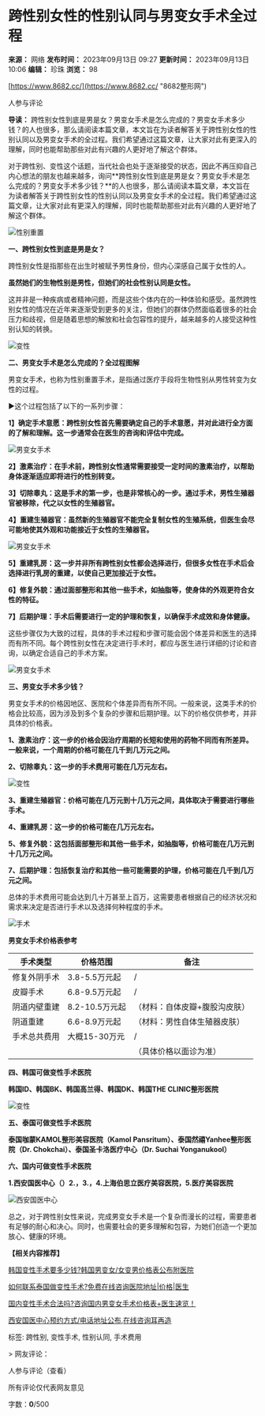 # 跨性别女性的性别认同与男变女手术全过程

**来源：** 网络
**发布时间：** 2023年09月13日 09:27
**更新时间：** 2023年09月13日 10:06
**编辑：** 珍珠
**浏览：** 98

[https://www.8682.cc/](https://www.8682.cc/ "8682整形网")

人参与评论

**导读：** 跨性别女性到底是男是女？男变女手术是怎么完成的？男变女手术多少钱？的人也很多，那么请阅读本篇文章，本文旨在为读者解答关于跨性别女性的性别认同以及男变女手术的全过程。我们希望通过这篇文章，让大家对此有更深入的理解，同时也能帮助那些对此有兴趣的人更好地了解这个群体。

对于跨性别、变性这个话题，当代社会也处于逐渐接受的状态，因此不再压抑自己内心想法的朋友也越来越多，询问**跨性别女性到底是男是女？男变女手术是怎么完成的？男变女手术多少钱？**的人也很多，那么请阅读本篇文章，本文旨在为读者解答关于跨性别女性的性别认同以及男变女手术的全过程。我们希望通过这篇文章，让大家对此有更深入的理解，同时也能帮助那些对此有兴趣的人更好地了解这个群体。

![性别重置](https://img.8682.cc/uploadfile/2023/0913/20230913913279.jpg)

**一、跨性别女性到底是男是女？**

跨性别女性是指那些在出生时被赋予男性身份，但内心深感自己属于女性的人。

**虽然她们的生物性别是男性，但她们的社会性别认同是女性。**

这并非是一种疾病或者精神问题，而是这些个体内在的一种体验和感受。虽然跨性别女性的情况在近年来逐渐受到更多的关注，但她们的群体仍然面临着很多的社会压力和歧视，但是随着思想的解放和社会包容性的提升，越来越多的人接受这种性别认知的转换。

![变性](https://img.8682.cc/uploadfile/2023/0913/20230913269640.jpg)

**二、男变女手术是怎么完成的？全过程图解**

男变女手术，也称为性别重置手术，是指通过医疗手段将生物性别从男性转变为女性的过程。

▶这个过程包括了以下的一系列步骤：

**1】确定手术意愿：跨性别女性首先需要确定自己的手术意愿，并对此进行全方面的了解和理解。这一步通常会在医生的咨询和评估中完成。**

![男变女手术](https://img.8682.cc/uploadfile/2023/0913/20230913233707.jpg)

**2】激素治疗：在手术前，跨性别女性通常需要接受一定时间的激素治疗，以帮助身体逐渐适应即将进行的性别转变。**

**3】切除睾丸：这是手术的第一步，也是非常核心的一步。通过手术，男性生殖器官被移除，代之以女性的生殖器官。**

**4】重建生殖器官：虽然新的生殖器官不能完全复制女性的生殖系统，但医生会尽可能地使其外观和功能接近于女性的生殖器官。**

![男变女手术](https://img.8682.cc/uploadfile/2023/0913/20230913214095.jpg)

**5】重建乳房：这一步并非所有跨性别女性都会选择进行，但很多女性在手术后会选择进行乳房的重建，以使自己更加接近于女性。**

**6】修复外貌：通过面部整形和其他一些手术，如抽脂等，使身体的外观更符合女性的特征。**

**7】后期护理：手术后需要进行一定的护理和恢复，以确保手术成效和身体健康。**

这些步骤仅为大致的过程，具体的手术过程和步骤可能会因个体差异和医生的选择而有所不同。每个跨性别女性在决定进行手术时，都应与医生进行详细的讨论和咨询，以确定合适自己的手术方案。

![男变女手术](https://img.8682.cc/uploadfile/2023/0913/20230913409601.jpg)

**三、男变女手术多少钱？**

男变女手术的价格因地区、医院和个体差异而有所不同。一般来说，这类手术的价格会比较高，因为涉及到多个复杂的步骤和后期护理。以下的价格仅供参考，并非具体的价格表。

**1、激素治疗：这一步的价格会因治疗周期的长短和使用的药物不同而有所差异。一般来说，一个周期的价格可能在几千到几万元之间。**

**2、切除睾丸：这一步的手术费用可能在几万元左右。**

![变性](https://img.8682.cc/uploadfile/2023/0913/20230913266774.jpg)

**3、重建生殖器官：价格可能在几万元到十几万元之间，具体取决于需要进行哪些手术。**

**4、重建乳房：这一步的价格可能在几万元左右。**

**5、修复外貌：这包括面部整形和其他一些手术，如抽脂等，价格可能在几万元到十几万元之间。**

**7、后期护理：包括恢复治疗和其他一些可能需要的护理，价格可能在几千到几万元之间。**

总体的手术费用可能会达到几十万甚至上百万，这需要患者根据自己的经济状况和需求来决定是否进行手术以及选择何种程度的手术。

![手术](https://img.8682.cc/uploadfile/2023/0913/20230913596673.jpg)

**男变女手术价格表参考**

| 手术类型     | 价格范围      | 备注                     |
| -------- | --------- | ------------------------ |
| 修复外阴手术   | 3.8-5.5万元起 | /                        |
| 皮瓣手术     | 6.8-9.5万元起 | /                        |
| 阴道内壁重建   | 8.2-10.5万元起 | （材料：自体皮瓣+腹股沟皮肤）       |
| 阴道重建     | 6.6-8.9万元起 | （材料：男性自体生殖器皮肤）           |
| 手术总共费用   | 大概15-30万元   | /                        |
|          |           | （具体价格以面诊为准）               |

**四、韩国可做变性手术医院**

**韩国ID、韩国BK、韩国高兰得、韩国DK、韩国THE CLINIC整形医院**

![变性](https://img.8682.cc/uploadfile/2023/0913/20230913947272.jpg)

**五、泰国可做变性手术医院**

**泰国咖蒙KAMOL整形美容医院（Kamol Pansritum）、泰国然禧Yanhee整形医院（Dr. Chokchai）、泰国圣卡洛医疗中心（Dr. Suchai Yonganukool）**

**六、国内可做变性手术医院**

**1.西安国医中心（）2.，3.，4.上海伯思立医疗美容医院，5.医疗美容医院**

![西安国医中心](https://img.8682.cc/uploadfile/2023/0913/20230913314491.jpg)

总之，对于跨性别女性来说，完成男变女手术是一个复杂而漫长的过程，需要患者有足够的耐心和决心。同时，也需要社会的更多理解和包容，为她们创造一个更加放心、健康的环境。

**【相关内容推荐】**

[韩国变性手术要多少钱?韩国男变女/女变男价格表公布附医院](https://www.8682.cc/content/202307/20_227782.shtml)

[如何联系泰国做变性手术?免费在线咨询医院地址|价格|医生](https://www.8682.cc/content/202308/18_229971.shtml)

[国内变性手术合法吗?咨询国内男变女手术价格表+医生速览！](https://www.8682.cc/content/202308/22_230139.shtml)

[西安国医中心预约方式/电话地址公布,在线咨询耳再造](https://www.8682.cc/content/202308/31_230888.shtml)

标签: 跨性别, 变性手术, 性别认同, 手术费用

\> 网友评论：

人参与评论（查看）

所有评论仅代表网友意见

字数：**0**/500
